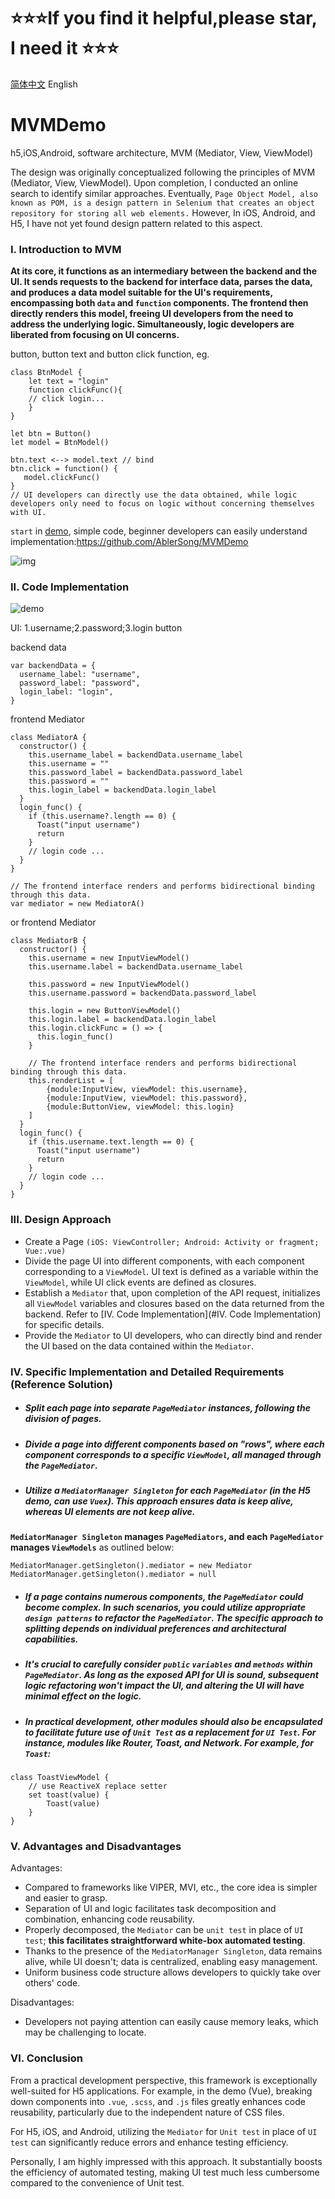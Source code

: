 # ⭐️⭐️⭐️If you find it helpful,please star, I need it ⭐️⭐️⭐️

[简体中文](./chinese.md) English

# MVMDemo
h5,iOS,Android, software architecture, MVM (Mediator, View, ViewModel)

The design was originally conceptualized following the principles of MVM (Mediator, View, ViewModel). Upon completion, I conducted an online search to identify similar approaches. Eventually, `Page Object Model, also known as POM, is a design pattern in Selenium that creates an object repository for storing all web elements.` However, In iOS, Android, and H5, I have not yet found design pattern related to this aspect.

### I. Introduction to MVM
**At its core, it functions as an intermediary between the backend and the UI. It sends requests to the backend for interface data, parses the data, and produces a data model suitable for the UI's requirements, encompassing both `data` and `function` components. The frontend then directly renders this model, freeing UI developers from the need to address the underlying logic. Simultaneously, logic developers are liberated from focusing on UI concerns.**

button, button text and button click function, eg.

```
class BtnModel {
    let text = "login"
    function clickFunc(){
    // click login...
    }
}

let btn = Button()
let model = BtnModel()

btn.text <--> model.text // bind
btn.click = function() {
   model.clickFunc()
}
// UI developers can directly use the data obtained, while logic developers only need to focus on logic without concerning themselves with UI.
```


` start ` in [demo](https://github.com/AblerSong/MVMDemo), simple code, beginner developers can easily understand
implementation:https://github.com/AblerSong/MVMDemo

![img](./mvm.png)


### II. Code Implementation

![demo](./demo.png)

UI: 1.username;2.password;3.login button

backend data

```
var backendData = {
  username_label: "username",
  password_label: "password",
  login_label: "login",
}
```

frontend Mediator
```
class MediatorA {
  constructor() {
    this.username_label = backendData.username_label
    this.username = ""
    this.password_label = backendData.password_label
    this.password = ""
    this.login_label = backendData.login_label
  }
  login_func() {
    if (this.username?.length == 0) {
      Toast("input username")
      return
    }
    // login code ...
  }
}

// The frontend interface renders and performs bidirectional binding through this data.
var mediator = new MediatorA()
```

or frontend Mediator
```
class MediatorB {
  constructor() {
    this.username = new InputViewModel()
    this.username.label = backendData.username_label

    this.password = new InputViewModel()
    this.username.password = backendData.password_label

    this.login = new ButtonViewModel()
    this.login.label = backendData.login_label
    this.login.clickFunc = () => {
      this.login_func()
    }

    // The frontend interface renders and performs bidirectional binding through this data.
    this.renderList = [
        {module:InputView, viewModel: this.username},
        {module:InputView, viewModel: this.password},
        {module:ButtonView, viewModel: this.login}
    ]
  }
  login_func() {
    if (this.username.text.length == 0) {
      Toast("input username")
      return
    }
    // login code ...
  }
}
```


### III. Design Approach

- Create a Page `(iOS: ViewController; Android: Activity or fragment; Vue:.vue)`
- Divide the page UI into different components, with each component corresponding to a `ViewModel`. UI text is defined as a variable within the `ViewModel`, while UI click events are defined as closures.
- Establish a `Mediator` that, upon completion of the API request, initializes all `ViewModel` variables and closures based on the data returned from the backend. Refer to [IV. Code Implementation](#IV. Code Implementation) for specific details.
- Provide the `Mediator` to UI developers, who can directly bind and render the UI based on the data contained within the `Mediator`.



### IV. Specific Implementation and Detailed Requirements (Reference Solution)

- ##### Split each page into separate `PageMediator` instances, following the division of pages.
- ##### Divide a page into different components based on "rows", where each component corresponds to a specific `ViewModel`, all managed through the `PageMediator`.
- ##### Utilize a `MediatorManager Singleton` for each `PageMediator` (in the H5 demo, can use `Vuex`). This approach ensures data is keep alive, whereas UI elements are not keep alive.

**`MediatorManager Singleton` manages `PageMediators`, and each `PageMediator` manages `ViewModels`** as outlined below:

```
MediatorManager.getSingleton().mediator = new Mediator
MediatorManager.getSingleton().mediator = null
```

- ##### If a page contains numerous components, the `PageMediator` could become complex. In such scenarios, you could utilize appropriate `design patterns` to refactor the `PageMediator`. The specific approach to splitting depends on individual preferences and architectural capabilities.

- ##### **It's crucial to carefully consider `public` `variables` and `methods` within `PageMediator`.** As long as the exposed API for UI is sound, subsequent logic refactoring won't impact the UI, and altering the UI will have minimal effect on the logic.

- ##### In practical development, other modules should also be encapsulated to facilitate future use of `Unit Test` as a replacement for `UI Test`. For instance, modules like Router, Toast, and Network. For example, for `Toast`:

```
class ToastViewModel {
    // use ReactiveX replace setter
    set toast(value) {
        Toast(value)
    }
}
```

### V. Advantages and Disadvantages

Advantages:

- Compared to frameworks like VIPER, MVI, etc., the core idea is simpler and easier to grasp.
- Separation of UI and logic facilitates task decomposition and combination, enhancing code reusability.
- Properly decomposed, the `Mediator` can be `unit test` in place of `UI test`; **this facilitates straightforward white-box automated testing**.
- Thanks to the presence of the `MediatorManager Singleton`, data remains alive, while UI doesn't; data is centralized, enabling easy management.
- Uniform business code structure allows developers to quickly take over others' code.

Disadvantages:

- Developers not paying attention can easily cause memory leaks, which may be challenging to locate.

### VI. Conclusion

From a practical development perspective, this framework is exceptionally well-suited for H5 applications. For example, in the demo (Vue), breaking down components into `.vue`, `.scss`, and `.js` files greatly enhances code reusability, particularly due to the independent nature of CSS files.

For H5, iOS, and Android, utilizing the `Mediator` for `Unit test` in place of `UI test` can significantly reduce errors and enhance testing efficiency.

Personally, I am highly impressed with this approach. It substantially boosts the efficiency of automated testing, making UI test much less cumbersome compared to the convenience of Unit test.

